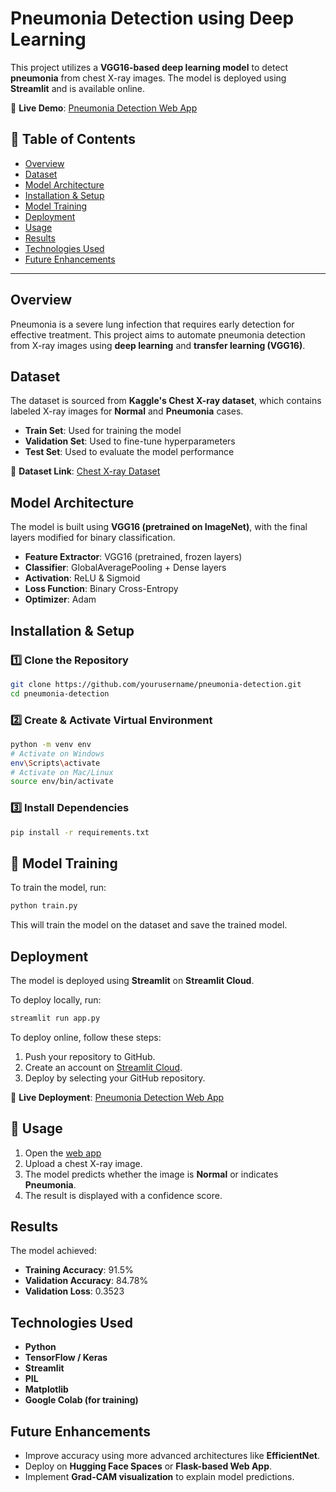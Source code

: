# Pneumonia Detection using Deep Learning

This project utilizes a **VGG16-based deep learning model** to detect **pneumonia** from chest X-ray images. The model is deployed using **Streamlit** and is available online.

🔗 **Live Demo**: [Pneumonia Detection Web App](https://pneumonia-disease-detection.streamlit.app/)

## 📌 Table of Contents
- [Overview](#overview)
- [Dataset](#dataset)
- [Model Architecture](#model-architecture)
- [Installation & Setup](#installation--setup)
- [Model Training](#model-training)
- [Deployment](#deployment)
- [Usage](#usage)
- [Results](#results)
- [Technologies Used](#technologies-used)
- [Future Enhancements](#future-enhancements)

---

## Overview
Pneumonia is a severe lung infection that requires early detection for effective treatment. This project aims to automate pneumonia detection from X-ray images using **deep learning** and **transfer learning (VGG16)**.

## Dataset
The dataset is sourced from **Kaggle's Chest X-ray dataset**, which contains labeled X-ray images for **Normal** and **Pneumonia** cases.

- **Train Set**: Used for training the model
- **Validation Set**: Used to fine-tune hyperparameters
- **Test Set**: Used to evaluate the model performance

📌 **Dataset Link**: [Chest X-ray Dataset](https://www.kaggle.com/paultimothymooney/chest-xray-pneumonia)

## Model Architecture
The model is built using **VGG16 (pretrained on ImageNet)**, with the final layers modified for binary classification.

- **Feature Extractor**: VGG16 (pretrained, frozen layers)
- **Classifier**: GlobalAveragePooling + Dense layers
- **Activation**: ReLU & Sigmoid
- **Loss Function**: Binary Cross-Entropy
- **Optimizer**: Adam

## Installation & Setup
### 1️⃣ Clone the Repository
```sh
git clone https://github.com/yourusername/pneumonia-detection.git
cd pneumonia-detection
```

### 2️⃣ Create & Activate Virtual Environment
```sh
python -m venv env
# Activate on Windows
env\Scripts\activate
# Activate on Mac/Linux
source env/bin/activate
```

### 3️⃣ Install Dependencies
```sh
pip install -r requirements.txt
```

## 🚀 Model Training
To train the model, run:
```sh
python train.py
```
This will train the model on the dataset and save the trained model.

## Deployment
The model is deployed using **Streamlit** on **Streamlit Cloud**.

To deploy locally, run:
```sh
streamlit run app.py
```

To deploy online, follow these steps:
1. Push your repository to GitHub.
2. Create an account on [Streamlit Cloud](https://share.streamlit.io/).
3. Deploy by selecting your GitHub repository.

🔗 **Live Deployment**: [Pneumonia Detection Web App](https://pneumonia-disease-detection.streamlit.app/)

## 🔧 Usage
1. Open the [web app](https://pneumonia-disease-detection.streamlit.app/)
2. Upload a chest X-ray image.
3. The model predicts whether the image is **Normal** or indicates **Pneumonia**.
4. The result is displayed with a confidence score.

## Results
The model achieved:
- **Training Accuracy**: 91.5%
- **Validation Accuracy**: 84.78%
- **Validation Loss**: 0.3523

## Technologies Used
- **Python**
- **TensorFlow / Keras**
- **Streamlit**
- **PIL**
- **Matplotlib**
- **Google Colab (for training)**

## Future Enhancements
- Improve accuracy using more advanced architectures like **EfficientNet**.
- Deploy on **Hugging Face Spaces** or **Flask-based Web App**.
- Implement **Grad-CAM visualization** to explain model predictions.

